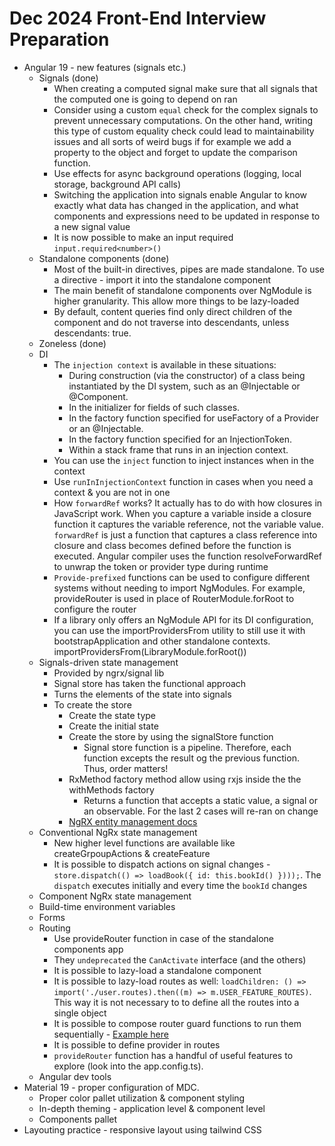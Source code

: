 # Dec 2024 Front-End Interview Preparation

* Angular 19 - new features (signals etc.)
  * Signals (done)
    * When creating a computed signal make sure that all signals that the computed one is going to depend on ran  
    * Consider using a custom `equal` check for the complex signals to prevent unnecessary computations. On the other hand, writing this type of custom equality check could lead to maintainability issues and all sorts of weird bugs if for example we add a property to the object and forget to update the comparison function.
    * Use effects for async background operations (logging, local storage, background API calls)
    * Switching the application into signals enable Angular to know exactly what data has changed in the application, and what components and expressions need to be updated in response to a new signal value
    * It is now possible to make an input required `input.required<number>()` 
  * Standalone components (done)
    * Most of the built-in directives, pipes are made standalone. To use a directive - import it into the standalone component
    * The main benefit of standalone components over NgModule is higher granularity. This allow more things to be lazy-loaded
    * By default, content queries find only direct children of the component and do not traverse into descendants, unless descendants: true.
  * Zoneless (done)
  * DI
    * The `injection context` is available in these situations:
      * During construction (via the constructor) of a class being instantiated by the DI system, such as an @Injectable or @Component.
      * In the initializer for fields of such classes.
      * In the factory function specified for useFactory of a Provider or an @Injectable.
      * In the factory function specified for an InjectionToken.
      * Within a stack frame that runs in an injection context.
    * You can use the `inject` function to inject instances when in the context
    * Use `runInInjectionContext` function in cases when you need a context & you are not in one
    * How `forwardRef` works?  It actually has to do with how closures in JavaScript work. When you capture a variable inside a closure function it captures the variable reference, not the variable value. `forwardRef` is just a function that captures a class reference into closure and class becomes defined before the function is executed. Angular compiler uses the function resolveForwardRef to unwrap the token or provider type during runtime
    * `Provide-prefixed` functions can be used to configure different systems without needing to import NgModules. For example, provideRouter is used in place of RouterModule.forRoot to configure the router
    * If a library only offers an NgModule API for its DI configuration, you can use the importProvidersFrom utility to still use it with bootstrapApplication and other standalone contexts. importProvidersFrom(LibraryModule.forRoot())
  * Signals-driven state management
    * Provided by ngrx/signal lib
    * Signal store has taken the functional approach
    * Turns the elements of the state into signals
    * To create the store
      * Create the state type
      * Create the initial state
      * Create the store by using the signalStore function
        * Signal store function is a pipeline. Therefore, each function excepts the result og the previous function. Thus, order matters!
      * RxMethod factory method allow using rxjs inside the the withMethods factory
        * Returns a function that accepts a static value, a signal or an observable. For the last 2 cases will re-ran on change
      * [NgRX entity management docs](https://ngrx.io/guide/signals/signal-store/entity-management)
  * Conventional NgRx state management
    * New higher level functions are available like createGrpoupActions & createFeature
    * It is possible to dispatch actions on signal changes - `store.dispatch(() => loadBook({ id: this.bookId() })));`. The `dispatch` executes initially and every time the `bookId` changes 
  * Component NgRx state management
  * Build-time environment variables 
  * Forms
  * Routing
    * Use provideRouter function in case of the standalone components app
    * They `undeprecated` the `CanActivate` interface (and the others)
    * It is possible to lazy-load a standalone component
    * It is possible to lazy-load routes as well: `loadChildren: () => import('./user.routes).then((m) => m.USER_FEATURE_ROUTES)`. This way it is not necessary to to define all the routes into a single object
    * It is possible to compose router guard functions to run them sequentially - [Example here](https://github.com/angular/angular/blob/8546b17adec01de69bf314a959ef2d12f6638eb9/packages/router/test/integration.spec.ts#L5157-L5194)
    * It is possible to define provider in routes
    * `provideRouter` function has a handful of useful features to explore (look into the app.config.ts).
  * Angular dev tools
* Material 19 - proper configuration of MDC.
  * Proper color pallet utilization & component styling 
  * In-depth theming - application level & component level 
  * Components pallet
* Layouting practice - responsive layout using tailwind CSS

